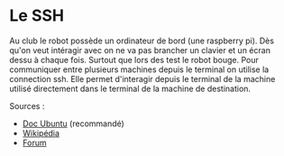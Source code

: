 # Le SSH 

Au club le robot possède un ordinateur de bord (une raspberry pi). Dès qu'on veut intéragir avec on ne va pas brancher un clavier et un écran dessu à chaque fois. Surtout que lors des test le robot bouge. 
Pour communiquer entre plusieurs machines depuis le terminal on utilise la connection ssh. Elle permet d'interagir depuis le terminal de la machine utilisé directement dans le terminal de la machine de destination.

Sources : 
- [Doc Ubuntu](https://doc.ubuntu-fr.org/ssh) (recommandé)
- [Wikipédia](https://fr.wikipedia.org/wiki/Secure_Shell)
- [Forum ](https://www.cloudflare.com/fr-fr/learning/access-management/what-is-ssh/)